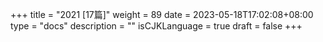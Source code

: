 +++
title = "2021  [17篇]"
weight = 89
date = 2023-05-18T17:02:08+08:00
type = "docs"
description = ""
isCJKLanguage = true
draft = false
+++